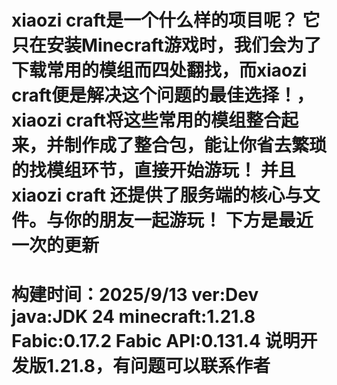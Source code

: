 xiaozi craft是一个什么样的项目呢？
它只在安装Minecraft游戏时，我们会为了下载常用的模组而四处翻找，而xiaozi craft便是解决这个问题的最佳选择！，xiaozi craft将这些常用的模组整合起来，并制作成了整合包，能让你省去繁琐的找模组环节，直接开始游玩！
并且xiaozi craft 还提供了服务端的核心与文件。与你的朋友一起游玩！
下方是最近一次的更新
====================================================================
构建时间：2025/9/13
ver:Dev
java:JDK 24
minecraft:1.21.8
Fabic:0.17.2
Fabic API:0.131.4
说明开发版1.21.8，有问题可以联系作者
====================================================================
